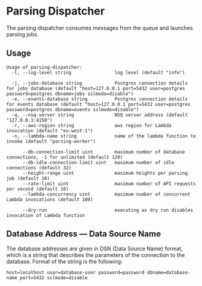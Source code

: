 # Parsing Dispatcher

The parsing dispatcher consumes messages from the queue and launches parsing jobs.

## Usage

```
Usage of parsing-dispatcher:
  -l, --log-level string                log level (default "info")

  -j, --jobs-database string            Postgres connection details for jobs database (default "host=127.0.0.1 port=5432 user=postgres password=postgres dbname=jobs sslmode=disable")
  -e, --events-database string          Postgres connection details for events database (default "host=127.0.0.1 port=5432 user=postgres password=postgres dbname=events sslmode=disable")
  -q, --nsq-server string               NSQ server address (default "127.0.0.1:4150")
  -r, --aws-region string               aws region for Lambda invocation (default "eu-west-1")
  -n, --lambda-name string              name of the lambda function to invoke (default "parsing-worker")

      --db-connection-limit uint        maximum number of database connections, -1 for unlimited (default 128)
      --db-idle-connection-limit uint   maximum number of idle connections (default 32)
      --height-range uint               maximum heights per parsing job (default 10)
      --rate-limit uint                 maximum number of API requests per second (default 10)
      --lambda-concurrency uint         maximum number of concurrent Lambda invocations (default 100)

      --dry-run                         executing as dry run disables invocation of Lambda function
```

## Database Address — Data Source Name

The database addresses are given in DSN (Data Source Name) format, which is a string that describes the parameters of the connection to the database.
Format of the string is the following:

```
host=localhost user=database-user password=password dbname=database-name port=5432 sslmode=disable
```
